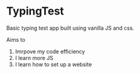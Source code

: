 # TypingTest
Basic typing test app built using vanilla JS and css.

Aims to 
  1. Imrpove my code efficiency
  2. I learn more JS
  3. I learn how to set up a website
